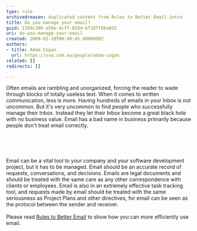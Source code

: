 ```yaml
---
type: rule
archivedreason: duplicated content from Rules to Better Email intro
title: Do you manage your email?
guid: 1350c300-a59e-4cff-82d4-bf187f8ba825
uri: do-you-manage-your-email
created: 2009-03-10T08:49:45.0000000Z
authors:
- title: Adam Cogan
  url: https://ssw.com.au/people/adam-cogan
related: []
redirects: []

---
```




  Often emails are rambling and unorganized, forcing the reader to wade through blocks of totally useless text. When it comes to written communication, less is more. Having hundreds of emails in your Inbox is not uncommon. But it's very uncommon to find people who successfully manage their Inbox.&#160;Instead&#160;they let their Inbox become a great black hole with no business value. Email has a bad name in business primarily because people don't treat email correctly.
<br><div>​<br></div>
<br><excerpt class='endintro'></excerpt><br>
<p>​Email can be a vital tool to your company and your software development project, but it has to be managed. Email should be an accurate record of requests, conversations, and decisions. Emails are legal documents and should be treated with the same care as any other correspondence with clients or employees. Email is also in an extremely effective task tracking tool, and requests made by email should be treated with the same seriousness as Project Plans and other directives, for email can be seen as the protocol between the sender and receiver.<br>​<br>Please read <a href="/_layouts/15/FIXUPREDIRECT.ASPX?WebId=3dfc0e07-e23a-4cbb-aac2-e778b71166a2&amp;TermSetId=07da3ddf-0924-4cd2-a6d4-a4809ae20160&amp;TermId=9775587d-d391-4b7d-8654-96953eeb9cfc">Rules to Better Email</a> to show how you can more efficiently use email.<br></p>


